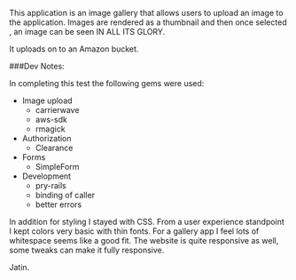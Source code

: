 This application is an image gallery that allows users to upload an image to the application. Images are rendered as a thumbnail and then once selected , an image can be seen IN ALL ITS GLORY. 

It uploads on to an Amazon bucket.

###Dev Notes:

In completing this test the following gems were used:
- Image upload
  - carrierwave
  - aws-sdk
  - rmagick
- Authorization
  - Clearance
- Forms
  - SimpleForm
- Development
  - pry-rails
  - binding of caller
  - better errors

In addition for styling I stayed with CSS. From a user experience standpoint I kept colors very basic with thin fonts. For a gallery app I feel lots of whitespace seems like a good fit. The website is quite responsive as well, some tweaks can make it fully responsive. 


Jatin. 
